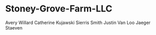 # Stoney-Grove-Farm-LLC
Avery Willard
Catherine Kujawski
Sierris Smith
Justin Van Loo
Jaeger Staeven